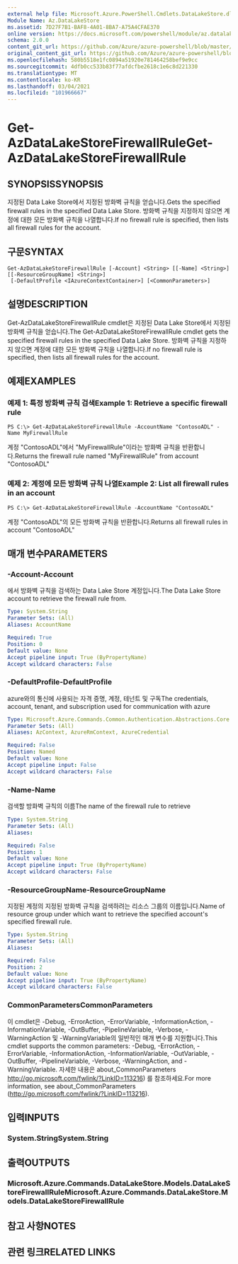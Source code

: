 ```yaml
---
external help file: Microsoft.Azure.PowerShell.Cmdlets.DataLakeStore.dll-Help.xml
Module Name: Az.DataLakeStore
ms.assetid: 7D27F7B1-BAF8-4A01-8BA7-A75A4CFAE370
online version: https://docs.microsoft.com/powershell/module/az.datalakestore/get-azdatalakestorefirewallrule
schema: 2.0.0
content_git_url: https://github.com/Azure/azure-powershell/blob/master/src/DataLakeStore/DataLakeStore/help/Get-AzDataLakeStoreFirewallRule.md
original_content_git_url: https://github.com/Azure/azure-powershell/blob/master/src/DataLakeStore/DataLakeStore/help/Get-AzDataLakeStoreFirewallRule.md
ms.openlocfilehash: 580b5518e1fc0894a51920e781464258bef9e9cc
ms.sourcegitcommit: 4dfb0cc533b83f77afdcfbe2618c1e6c8d221330
ms.translationtype: MT
ms.contentlocale: ko-KR
ms.lasthandoff: 03/04/2021
ms.locfileid: "101966667"
---
```

# <span data-ttu-id="5cc46-101">Get-AzDataLakeStoreFirewallRule</span><span class="sxs-lookup"><span data-stu-id="5cc46-101">Get-AzDataLakeStoreFirewallRule</span></span>

## <span data-ttu-id="5cc46-102">SYNOPSIS</span><span class="sxs-lookup"><span data-stu-id="5cc46-102">SYNOPSIS</span></span>
<span data-ttu-id="5cc46-103">지정된 Data Lake Store에서 지정된 방화벽 규칙을 얻습니다.</span><span class="sxs-lookup"><span data-stu-id="5cc46-103">Gets the specified firewall rules in the specified Data Lake Store.</span></span>
<span data-ttu-id="5cc46-104">방화벽 규칙을 지정하지 않으면 계정에 대한 모든 방화벽 규칙을 나열합니다.</span><span class="sxs-lookup"><span data-stu-id="5cc46-104">If no firewall rule is specified, then lists all firewall rules for the account.</span></span>

## <span data-ttu-id="5cc46-105">구문</span><span class="sxs-lookup"><span data-stu-id="5cc46-105">SYNTAX</span></span>

```
Get-AzDataLakeStoreFirewallRule [-Account] <String> [[-Name] <String>] [[-ResourceGroupName] <String>]
 [-DefaultProfile <IAzureContextContainer>] [<CommonParameters>]
```

## <span data-ttu-id="5cc46-106">설명</span><span class="sxs-lookup"><span data-stu-id="5cc46-106">DESCRIPTION</span></span>
<span data-ttu-id="5cc46-107">Get-AzDataLakeStoreFirewallRule cmdlet은 지정된 Data Lake Store에서 지정된 방화벽 규칙을 얻습니다.</span><span class="sxs-lookup"><span data-stu-id="5cc46-107">The Get-AzDataLakeStoreFirewallRule cmdlet gets the specified firewall rules in the specified Data Lake Store.</span></span>
<span data-ttu-id="5cc46-108">방화벽 규칙을 지정하지 않으면 계정에 대한 모든 방화벽 규칙을 나열합니다.</span><span class="sxs-lookup"><span data-stu-id="5cc46-108">If no firewall rule is specified, then lists all firewall rules for the account.</span></span>

## <span data-ttu-id="5cc46-109">예제</span><span class="sxs-lookup"><span data-stu-id="5cc46-109">EXAMPLES</span></span>

### <span data-ttu-id="5cc46-110">예제 1: 특정 방화벽 규칙 검색</span><span class="sxs-lookup"><span data-stu-id="5cc46-110">Example 1: Retrieve a specific firewall rule</span></span>
```
PS C:\> Get-AzDataLakeStoreFirewallRule -AccountName "ContosoADL" -Name MyFirewallRule
```

<span data-ttu-id="5cc46-111">계정 "ContosoADL"에서 "MyFirewallRule"이라는 방화벽 규칙을 반환합니다.</span><span class="sxs-lookup"><span data-stu-id="5cc46-111">Returns the firewall rule named "MyFirewallRule" from account "ContosoADL"</span></span>

### <span data-ttu-id="5cc46-112">예제 2: 계정에 모든 방화벽 규칙 나열</span><span class="sxs-lookup"><span data-stu-id="5cc46-112">Example 2: List all firewall rules in an account</span></span>
```
PS C:\> Get-AzDataLakeStoreFirewallRule -AccountName "ContosoADL"
```

<span data-ttu-id="5cc46-113">계정 "ContosoADL"의 모든 방화벽 규칙을 반환합니다.</span><span class="sxs-lookup"><span data-stu-id="5cc46-113">Returns all firewall rules in account "ContosoADL"</span></span>

## <span data-ttu-id="5cc46-114">매개 변수</span><span class="sxs-lookup"><span data-stu-id="5cc46-114">PARAMETERS</span></span>

### <span data-ttu-id="5cc46-115">-Account</span><span class="sxs-lookup"><span data-stu-id="5cc46-115">-Account</span></span>
<span data-ttu-id="5cc46-116">에서 방화벽 규칙을 검색하는 Data Lake Store 계정입니다.</span><span class="sxs-lookup"><span data-stu-id="5cc46-116">The Data Lake Store account to retrieve the firewall rule from.</span></span>

```yaml
Type: System.String
Parameter Sets: (All)
Aliases: AccountName

Required: True
Position: 0
Default value: None
Accept pipeline input: True (ByPropertyName)
Accept wildcard characters: False
```

### <span data-ttu-id="5cc46-117">-DefaultProfile</span><span class="sxs-lookup"><span data-stu-id="5cc46-117">-DefaultProfile</span></span>
<span data-ttu-id="5cc46-118">azure와의 통신에 사용되는 자격 증명, 계정, 테넌트 및 구독</span><span class="sxs-lookup"><span data-stu-id="5cc46-118">The credentials, account, tenant, and subscription used for communication with azure</span></span>

```yaml
Type: Microsoft.Azure.Commands.Common.Authentication.Abstractions.Core.IAzureContextContainer
Parameter Sets: (All)
Aliases: AzContext, AzureRmContext, AzureCredential

Required: False
Position: Named
Default value: None
Accept pipeline input: False
Accept wildcard characters: False
```

### <span data-ttu-id="5cc46-119">-Name</span><span class="sxs-lookup"><span data-stu-id="5cc46-119">-Name</span></span>
<span data-ttu-id="5cc46-120">검색할 방화벽 규칙의 이름</span><span class="sxs-lookup"><span data-stu-id="5cc46-120">The name of the firewall rule to retrieve</span></span>

```yaml
Type: System.String
Parameter Sets: (All)
Aliases:

Required: False
Position: 1
Default value: None
Accept pipeline input: True (ByPropertyName)
Accept wildcard characters: False
```

### <span data-ttu-id="5cc46-121">-ResourceGroupName</span><span class="sxs-lookup"><span data-stu-id="5cc46-121">-ResourceGroupName</span></span>
<span data-ttu-id="5cc46-122">지정된 계정의 지정된 방화벽 규칙을 검색하려는 리소스 그룹의 이름입니다.</span><span class="sxs-lookup"><span data-stu-id="5cc46-122">Name of resource group under which want to retrieve the specified account's specified firewall rule.</span></span>

```yaml
Type: System.String
Parameter Sets: (All)
Aliases:

Required: False
Position: 2
Default value: None
Accept pipeline input: True (ByPropertyName)
Accept wildcard characters: False
```

### <span data-ttu-id="5cc46-123">CommonParameters</span><span class="sxs-lookup"><span data-stu-id="5cc46-123">CommonParameters</span></span>
<span data-ttu-id="5cc46-124">이 cmdlet은 -Debug, -ErrorAction, -ErrorVariable, -InformationAction, -InformationVariable, -OutBuffer, -PipelineVariable, -Verbose, -WarningAction 및 -WarningVariable의 일반적인 매개 변수를 지원합니다.</span><span class="sxs-lookup"><span data-stu-id="5cc46-124">This cmdlet supports the common parameters: -Debug, -ErrorAction, -ErrorVariable, -InformationAction, -InformationVariable, -OutVariable, -OutBuffer, -PipelineVariable, -Verbose, -WarningAction, and -WarningVariable.</span></span> <span data-ttu-id="5cc46-125">자세한 내용은 about_CommonParameters http://go.microsoft.com/fwlink/?LinkID=113216) 를 참조하세요.</span><span class="sxs-lookup"><span data-stu-id="5cc46-125">For more information, see about_CommonParameters (http://go.microsoft.com/fwlink/?LinkID=113216).</span></span>

## <span data-ttu-id="5cc46-126">입력</span><span class="sxs-lookup"><span data-stu-id="5cc46-126">INPUTS</span></span>

### <span data-ttu-id="5cc46-127">System.String</span><span class="sxs-lookup"><span data-stu-id="5cc46-127">System.String</span></span>

## <span data-ttu-id="5cc46-128">출력</span><span class="sxs-lookup"><span data-stu-id="5cc46-128">OUTPUTS</span></span>

### <span data-ttu-id="5cc46-129">Microsoft.Azure.Commands.DataLakeStore.Models.DataLakeStoreFirewallRule</span><span class="sxs-lookup"><span data-stu-id="5cc46-129">Microsoft.Azure.Commands.DataLakeStore.Models.DataLakeStoreFirewallRule</span></span>

## <span data-ttu-id="5cc46-130">참고 사항</span><span class="sxs-lookup"><span data-stu-id="5cc46-130">NOTES</span></span>

## <span data-ttu-id="5cc46-131">관련 링크</span><span class="sxs-lookup"><span data-stu-id="5cc46-131">RELATED LINKS</span></span>
